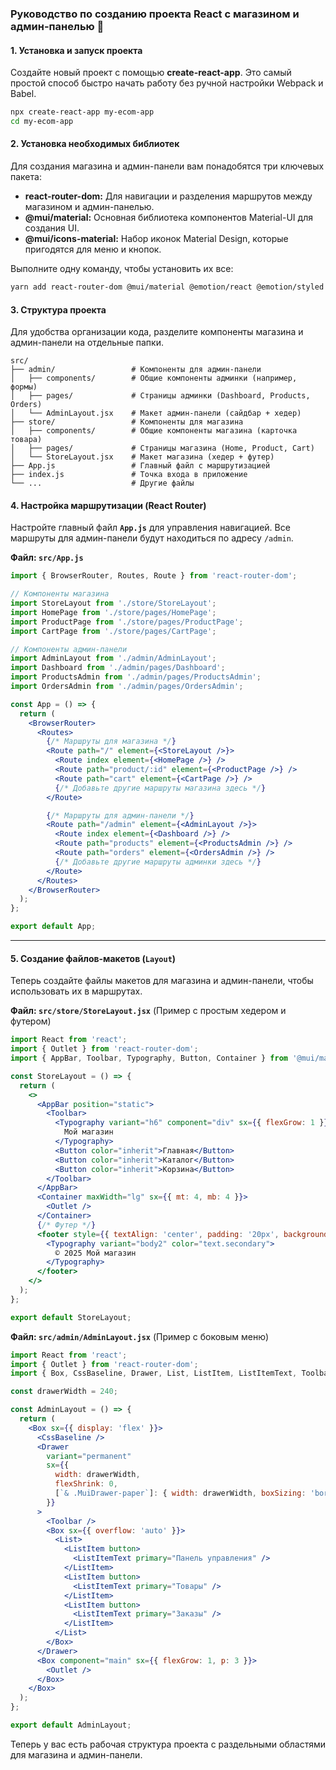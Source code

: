 

### **Руководство по созданию проекта React с магазином и админ-панелью** 🚀

#### **1. Установка и запуск проекта**

Создайте новый проект с помощью **create-react-app**. Это самый простой способ быстро начать работу без ручной настройки Webpack и Babel.

```bash
npx create-react-app my-ecom-app
cd my-ecom-app
```

#### **2. Установка необходимых библиотек**

Для создания магазина и админ-панели вам понадобятся три ключевых пакета:

* **react-router-dom:** Для навигации и разделения маршрутов между магазином и админ-панелью.
* **@mui/material:** Основная библиотека компонентов Material-UI для создания UI.
* **@mui/icons-material:** Набор иконок Material Design, которые пригодятся для меню и кнопок.

Выполните одну команду, чтобы установить их все:

```bash
yarn add react-router-dom @mui/material @emotion/react @emotion/styled @mui/icons-material
```

#### **3. Структура проекта**

Для удобства организации кода, разделите компоненты магазина и админ-панели на отдельные папки.

```
src/
├── admin/                 # Компоненты для админ-панели
│   ├── components/        # Общие компоненты админки (например, формы)
│   ├── pages/             # Страницы админки (Dashboard, Products, Orders)
│   └── AdminLayout.jsx    # Макет админ-панели (сайдбар + хедер)
├── store/                 # Компоненты для магазина
│   ├── components/        # Общие компоненты магазина (карточка товара)
│   ├── pages/             # Страницы магазина (Home, Product, Cart)
│   └── StoreLayout.jsx    # Макет магазина (хедер + футер)
├── App.js                 # Главный файл с маршрутизацией
├── index.js               # Точка входа в приложение
└── ...                    # Другие файлы
```

#### **4. Настройка маршрутизации (React Router)**

Настройте главный файл **`App.js`** для управления навигацией. Все маршруты для админ-панели будут находиться по адресу `/admin`.

**Файл: `src/App.js`**

```jsx
import { BrowserRouter, Routes, Route } from 'react-router-dom';

// Компоненты магазина
import StoreLayout from './store/StoreLayout';
import HomePage from './store/pages/HomePage';
import ProductPage from './store/pages/ProductPage';
import CartPage from './store/pages/CartPage';

// Компоненты админ-панели
import AdminLayout from './admin/AdminLayout';
import Dashboard from './admin/pages/Dashboard';
import ProductsAdmin from './admin/pages/ProductsAdmin';
import OrdersAdmin from './admin/pages/OrdersAdmin';

const App = () => {
  return (
    <BrowserRouter>
      <Routes>
        {/* Маршруты для магазина */}
        <Route path="/" element={<StoreLayout />}>
          <Route index element={<HomePage />} />
          <Route path="product/:id" element={<ProductPage />} />
          <Route path="cart" element={<CartPage />} />
          {/* Добавьте другие маршруты магазина здесь */}
        </Route>

        {/* Маршруты для админ-панели */}
        <Route path="/admin" element={<AdminLayout />}>
          <Route index element={<Dashboard />} />
          <Route path="products" element={<ProductsAdmin />} />
          <Route path="orders" element={<OrdersAdmin />} />
          {/* Добавьте другие маршруты админки здесь */}
        </Route>
      </Routes>
    </BrowserRouter>
  );
};

export default App;
```

-----

#### **5. Создание файлов-макетов (`Layout`)**

Теперь создайте файлы макетов для магазина и админ-панели, чтобы использовать их в маршрутах.

**Файл: `src/store/StoreLayout.jsx`**
(Пример с простым хедером и футером)

```jsx
import React from 'react';
import { Outlet } from 'react-router-dom';
import { AppBar, Toolbar, Typography, Button, Container } from '@mui/material';

const StoreLayout = () => {
  return (
    <>
      <AppBar position="static">
        <Toolbar>
          <Typography variant="h6" component="div" sx={{ flexGrow: 1 }}>
            Мой магазин
          </Typography>
          <Button color="inherit">Главная</Button>
          <Button color="inherit">Каталог</Button>
          <Button color="inherit">Корзина</Button>
        </Toolbar>
      </AppBar>
      <Container maxWidth="lg" sx={{ mt: 4, mb: 4 }}>
        <Outlet />
      </Container>
      {/* Футер */}
      <footer style={{ textAlign: 'center', padding: '20px', background: '#f0f0f0' }}>
        <Typography variant="body2" color="text.secondary">
          © 2025 Мой магазин
        </Typography>
      </footer>
    </>
  );
};

export default StoreLayout;
```

**Файл: `src/admin/AdminLayout.jsx`**
(Пример с боковым меню)

```jsx
import React from 'react';
import { Outlet } from 'react-router-dom';
import { Box, CssBaseline, Drawer, List, ListItem, ListItemText, Toolbar } from '@mui/material';

const drawerWidth = 240;

const AdminLayout = () => {
  return (
    <Box sx={{ display: 'flex' }}>
      <CssBaseline />
      <Drawer
        variant="permanent"
        sx={{
          width: drawerWidth,
          flexShrink: 0,
          [`& .MuiDrawer-paper`]: { width: drawerWidth, boxSizing: 'border-box' },
        }}
      >
        <Toolbar />
        <Box sx={{ overflow: 'auto' }}>
          <List>
            <ListItem button>
              <ListItemText primary="Панель управления" />
            </ListItem>
            <ListItem button>
              <ListItemText primary="Товары" />
            </ListItem>
            <ListItem button>
              <ListItemText primary="Заказы" />
            </ListItem>
          </List>
        </Box>
      </Drawer>
      <Box component="main" sx={{ flexGrow: 1, p: 3 }}>
        <Outlet />
      </Box>
    </Box>
  );
};

export default AdminLayout;
```

Теперь у вас есть рабочая структура проекта с раздельными областями для магазина и админ-панели.
